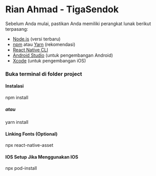 # Rian Ahmad - TigaSendok
 
Sebelum Anda mulai, pastikan Anda memiliki perangkat lunak berikut terpasang:

- [Node.js](https://nodejs.org/) (versi terbaru)
- [npm](https://www.npmjs.com/) atau [Yarn](https://yarnpkg.com/) (rekomendasi)
- [React Native CLI](https://reactnative.dev/docs/environment-setup)
- [Android Studio](https://developer.android.com/studio) (untuk pengembangan Android)
- [Xcode](https://developer.apple.com/xcode/) (untuk pengembangan iOS)

### Buka terminal di folder project

#### Instalasi
npm install
##### atau
yarn install

#### Linking Fonts (Optional)
npx react-native-asset

#### IOS Setup Jika Menggunakan IOS
npx pod-install



